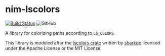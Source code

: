 # nim-lscolors

[![Build Status](https://travis-ci.org/joachimschmidt557/nim-lscolors.svg?branch=master)](https://travis-ci.org/joachimschmidt557/nim-lscolors)
![GitHub](https://img.shields.io/github/license/joachimschmidt557/nim-lscolors)

A library for colorizing paths according to `LS_COLORS`.

This library is modeled after the [lscolors crate](https://github.com/sharkdp/lscolors)
written by [sharkdp](https://github.com/sharkdp)
licensed under the Apache License or the MIT License.

